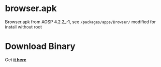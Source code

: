 browser.apk
===========

Browser.apk from AOSP 4.2.2_r1, see <code>/packages/apps/Browser/</code>
 modified for install without root


Download Binary
===============

Get <strong>[it here](https://github.com/profiterole/browser.apk/raw/master/binaries/BrowserActivity.apk)</strong>
